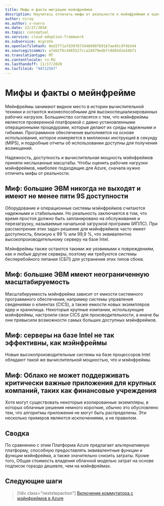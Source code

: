 ```yaml
---
title: Мифы и факты миграции мэйнфреймов
description: Научитесь отличать мифы от реальности к мэйнфреймам и оцените рабочие нагрузки мэйнфреймов, наиболее подходящие для Azure.
author: njray
ms.author: v-nanra
ms.date: 12/27/2018
ms.topic: conceptual
ms.service: cloud-adoption-framework
ms.subservice: migrate
ms.openlocfilehash: 8ed2f71a7d397873446690f69167ae45cdf4b344
ms.sourcegitcommit: a7eb2f6c4465527cca2d479edbfc9d93d1e44bf1
ms.translationtype: MT
ms.contentlocale: ru-RU
ms.lasthandoff: 11/17/2020
ms.locfileid: "94712567"
---
```

<!-- cSpell:ignore chargebacks IPLs -->

# <a name="mainframe-myths-and-facts"></a>Мифы и факты о мейнфрейме

Мейнфреймы занимают видное место в истории вычислительной техники и остаются жизнеспособными для высокоспециализированных рабочих нагрузок. Большинство согласятся с тем, что мэйнфреймы являются проверенной платформой с давно установленными операционными процедурами, которые делают их среды надежными и гибкими. Программное обеспечение выполняется на основе использования, которое измеряется в миллионах инструкций в секунду (MIPS), и подробные отчеты об использовании доступны для получения возмещений.

Надежность, доступность и вычислительная мощность мэйнфреймов приняли неслыханные масштабы. Чтобы оценить рабочие нагрузки мэйнфреймов, наиболее подходящие для Azure, сначала нужно отличить мифы от реальности.

## <a name="myth-mainframes-never-go-down-and-have-a-minimum-of-five-9s-of-availability"></a>Миф: большие ЭВМ никогда не выходят и имеют не менее пяти 9S доступности

Оборудование и операционные системы мэйнфреймов считаются надежными и стабильными. Но реальность заключается в том, что время простоя должно быть запланировано на обслуживание и перезагрузку, называемые начальной загрузкой программ (ИПЛС). При рассмотрении этих задач решение для мэйнфреймов часто имеет доступность, близкую к 99 % или 99,9 %, что эквивалентно высокопроизводительному серверу на базе Intel.

Мэйнфреймы также остаются такими же уязвимыми к повреждениям, как и любые другие серверы, поэтому им требуются системы бесперебойного питания (СБП) для устранения этих типов сбоев.

## <a name="myth-mainframes-have-limitless-scalability"></a>Миф: большие ЭВМ имеют неограниченную масштабируемость

Масштабируемость мэйнфрейма зависит от емкости системного программного обеспечения, например системы управления сведениями о клиентах (CICS), а также емкости новых экземпляров ядер и хранилища. Некоторые крупные компании, использующие мэйнфреймы, настроили свои CICS для производительности, а иначе бы они превысили возможности самых больших доступных мэйнфреймов.

## <a name="myth-intel-based-servers-are-not-as-powerful-as-mainframes"></a>Миф: серверы на базе Intel не так эффективны, как мэйнфреймы

Новые высокопроизводительные системы на базе процессоров Intel обладают такой же вычислительной мощностью, что и мэйнфреймы.

## <a name="myth-the-cloud-cant-accommodate-mission-critical-applications-for-large-companies-such-as-financial-institutions"></a>Миф: Облако не может поддерживать критически важные приложения для крупных компаний, таких как финансовые учреждения

Хотя могут существовать некоторые изолированные экземпляры, в которых облачные решения немного короткие, обычно это обусловлено тем, что алгоритмы приложения не могут быть распределены. Эти несколько примеров являются исключениями, а не правилом.

## <a name="summary"></a>Сводка

По сравнению с этим Платформа Azure предлагает альтернативную платформу, способную предоставлять эквивалентные функции и функции мэйнфрейма, а также значительно снизить затраты. Кроме того, Общая стоимость владения облачной моделью затрат на основе подписок гораздо дешевле, чем на мэйнфреймах.

## <a name="next-steps"></a>Следующие шаги

> [!div class="nextstepaction"]
> [Включение коммутатора с мэйнфреймов в Azure](./migration-strategies.md)

